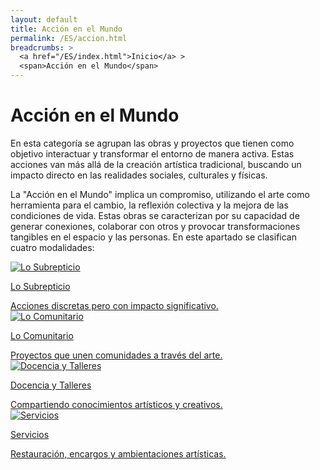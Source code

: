 ```yaml
---
layout: default
title: Acción en el Mundo
permalink: /ES/accion.html
breadcrumbs: >
  <a href="/ES/index.html">Inicio</a> >
  <span>Acción en el Mundo</span>
---
```


# Acción en el Mundo

En esta categoría se agrupan las obras y proyectos que tienen como objetivo interactuar y transformar el entorno de manera activa. Estas acciones van más allá de la creación artística tradicional, buscando un impacto directo en las realidades sociales, culturales y físicas.

La "Acción en el Mundo" implica un compromiso, utilizando el arte como herramienta para el cambio, la reflexión colectiva y la mejora de las condiciones de vida. Estas obras se caracterizan por su capacidad de generar conexiones, colaborar con otros y provocar transformaciones tangibles en el espacio y las personas.
En este apartado se clasifican cuatro modalidades:

<div class="button-container">
    <a href="/ES/subrepticio.html" class="fancy-button">
        <div class="button-content">
            <img src="/assets/images/subrepticio.jpg" alt="Lo Subrepticio">
            <p>Lo Subrepticio</p>
            Acciones discretas pero con impacto significativo.
        </div>
    </a>
    <a href="/ES/comunitario.html" class="fancy-button">
        <div class="button-content">
            <img src="/assets/images/comunitario.jpg" alt="Lo Comunitario">
            <p>Lo Comunitario</p>
            Proyectos que unen comunidades a través del arte.
        </div>
    </a>
    <a href="/ES/docencia.html" class="fancy-button">
        <div class="button-content">
            <img src="/assets/images/docencia.jpg" alt="Docencia y Talleres">
            <p>Docencia y Talleres</p>
            Compartiendo conocimientos artísticos y creativos.
        </div>
    </a>
    <a href="/ES/servicios.html" class="fancy-button">
        <div class="button-content">
            <img src="/assets/images/servicios.jpg" alt="Servicios">
            <p>Servicios</p>
            Restauración, encargos y ambientaciones artísticas.
        </div>
    </a>
</div>
